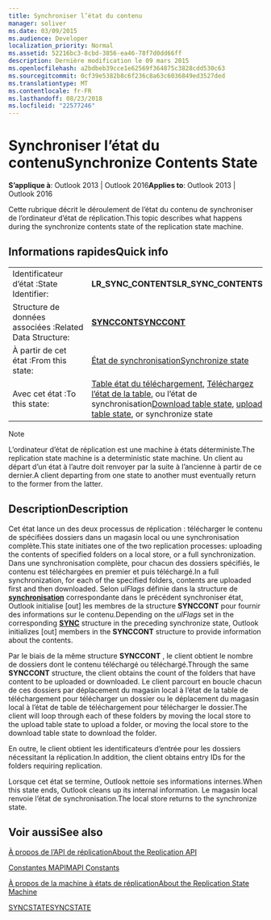 ```yaml
---
title: Synchroniser l’état du contenu
manager: soliver
ms.date: 03/09/2015
ms.audience: Developer
localization_priority: Normal
ms.assetid: 52216bc3-8cbd-3856-ea46-78f7d0dd66ff
description: Dernière modification le 09 mars 2015
ms.openlocfilehash: a2bdbeb39cce1e62569f364875c3828cdd530c63
ms.sourcegitcommit: 0cf39e5382b8c6f236c8a63c6036849ed3527ded
ms.translationtype: MT
ms.contentlocale: fr-FR
ms.lasthandoff: 08/23/2018
ms.locfileid: "22577246"
---
```

# <a name="synchronize-contents-state"></a><span data-ttu-id="d214a-103">Synchroniser l’état du contenu</span><span class="sxs-lookup"><span data-stu-id="d214a-103">Synchronize Contents State</span></span>

  
  
<span data-ttu-id="d214a-104">**S’applique à**: Outlook 2013 | Outlook 2016</span><span class="sxs-lookup"><span data-stu-id="d214a-104">**Applies to**: Outlook 2013 | Outlook 2016</span></span> 
  
 <span data-ttu-id="d214a-105">Cette rubrique décrit le déroulement de l’état du contenu de synchroniser de l’ordinateur d’état de réplication.</span><span class="sxs-lookup"><span data-stu-id="d214a-105">This topic describes what happens during the synchronize contents state of the replication state machine.</span></span> 
  
## <a name="quick-info"></a><span data-ttu-id="d214a-106">Informations rapides</span><span class="sxs-lookup"><span data-stu-id="d214a-106">Quick info</span></span>

|||
|:-----|:-----|
|<span data-ttu-id="d214a-107">Identificateur d’état :</span><span class="sxs-lookup"><span data-stu-id="d214a-107">State Identifier:</span></span>  <br/> |<span data-ttu-id="d214a-108">**LR_SYNC_CONTENTS**</span><span class="sxs-lookup"><span data-stu-id="d214a-108">**LR_SYNC_CONTENTS**</span></span> <br/> |
|<span data-ttu-id="d214a-109">Structure de données associées :</span><span class="sxs-lookup"><span data-stu-id="d214a-109">Related Data Structure:</span></span>  <br/> |<span data-ttu-id="d214a-110">**[SYNCCONT](synccont.md)**</span><span class="sxs-lookup"><span data-stu-id="d214a-110">**[SYNCCONT](synccont.md)**</span></span> <br/> |
|<span data-ttu-id="d214a-111">À partir de cet état :</span><span class="sxs-lookup"><span data-stu-id="d214a-111">From this state:</span></span>  <br/> |[<span data-ttu-id="d214a-112">État de synchronisation</span><span class="sxs-lookup"><span data-stu-id="d214a-112">Synchronize state</span></span>](synchronize-state.md) <br/> |
|<span data-ttu-id="d214a-113">Avec cet état :</span><span class="sxs-lookup"><span data-stu-id="d214a-113">To this state:</span></span>  <br/> |<span data-ttu-id="d214a-114">[Table état du téléchargement](download-table-state.md), [Téléchargez l’état de la table](upload-table-state.md), ou l’état de synchronisation</span><span class="sxs-lookup"><span data-stu-id="d214a-114">[Download table state](download-table-state.md), [upload table state](upload-table-state.md), or synchronize state</span></span>  <br/> |
   
> [!NOTE]
> <span data-ttu-id="d214a-115">L’ordinateur d’état de réplication est une machine à états déterministe.</span><span class="sxs-lookup"><span data-stu-id="d214a-115">The replication state machine is a deterministic state machine.</span></span> <span data-ttu-id="d214a-116">Un client au départ d’un état à l’autre doit renvoyer par la suite à l’ancienne à partir de ce dernier.</span><span class="sxs-lookup"><span data-stu-id="d214a-116">A client departing from one state to another must eventually return to the former from the latter.</span></span> 
  
## <a name="description"></a><span data-ttu-id="d214a-117">Description</span><span class="sxs-lookup"><span data-stu-id="d214a-117">Description</span></span>

<span data-ttu-id="d214a-118">Cet état lance un des deux processus de réplication : télécharger le contenu de spécifiées dossiers dans un magasin local ou une synchronisation complète.</span><span class="sxs-lookup"><span data-stu-id="d214a-118">This state initiates one of the two replication processes: uploading the contents of specified folders on a local store, or a full synchronization.</span></span> <span data-ttu-id="d214a-119">Dans une synchronisation complète, pour chacun des dossiers spécifiés, le contenu est téléchargées en premier et puis téléchargé.</span><span class="sxs-lookup"><span data-stu-id="d214a-119">In a full synchronization, for each of the specified folders, contents are uploaded first and then downloaded.</span></span> <span data-ttu-id="d214a-120">Selon *ulFlags* définie dans la structure de **[synchronisation](sync.md)** correspondante dans le précédent synchroniser état, Outlook initialise [out] les membres de la structure **SYNCCONT** pour fournir des informations sur le contenu.</span><span class="sxs-lookup"><span data-stu-id="d214a-120">Depending on the  *ulFlags*  set in the corresponding **[SYNC](sync.md)** structure in the preceding synchronize state, Outlook initializes [out] members in the **SYNCCONT** structure to provide information about the contents.</span></span> 
  
<span data-ttu-id="d214a-121">Par le biais de la même structure **SYNCCONT** , le client obtient le nombre de dossiers dont le contenu téléchargé ou téléchargé.</span><span class="sxs-lookup"><span data-stu-id="d214a-121">Through the same **SYNCCONT** structure, the client obtains the count of the folders that have content to be uploaded or downloaded.</span></span> <span data-ttu-id="d214a-122">Le client parcourt en boucle chacun de ces dossiers par déplacement du magasin local à l’état de la table de téléchargement pour télécharger un dossier ou le déplacement du magasin local à l’état de table de téléchargement pour télécharger le dossier.</span><span class="sxs-lookup"><span data-stu-id="d214a-122">The client will loop through each of these folders by moving the local store to the upload table state to upload a folder, or moving the local store to the download table state to download the folder.</span></span> 
  
<span data-ttu-id="d214a-123">En outre, le client obtient les identificateurs d’entrée pour les dossiers nécessitant la réplication.</span><span class="sxs-lookup"><span data-stu-id="d214a-123">In addition, the client obtains entry IDs for the folders requiring replication.</span></span>
  
<span data-ttu-id="d214a-124">Lorsque cet état se termine, Outlook nettoie ses informations internes.</span><span class="sxs-lookup"><span data-stu-id="d214a-124">When this state ends, Outlook cleans up its internal information.</span></span> <span data-ttu-id="d214a-125">Le magasin local renvoie l’état de synchronisation.</span><span class="sxs-lookup"><span data-stu-id="d214a-125">The local store returns to the synchronize state.</span></span>
  
## <a name="see-also"></a><span data-ttu-id="d214a-126">Voir aussi</span><span class="sxs-lookup"><span data-stu-id="d214a-126">See also</span></span>



[<span data-ttu-id="d214a-127">À propos de l’API de réplication</span><span class="sxs-lookup"><span data-stu-id="d214a-127">About the Replication API</span></span>](about-the-replication-api.md)
  
[<span data-ttu-id="d214a-128">Constantes MAPI</span><span class="sxs-lookup"><span data-stu-id="d214a-128">MAPI Constants</span></span>](mapi-constants.md)
  
[<span data-ttu-id="d214a-129">À propos de la machine à états de réplication</span><span class="sxs-lookup"><span data-stu-id="d214a-129">About the Replication State Machine</span></span>](about-the-replication-state-machine.md)
  
[<span data-ttu-id="d214a-130">SYNCSTATE</span><span class="sxs-lookup"><span data-stu-id="d214a-130">SYNCSTATE</span></span>](syncstate.md)

